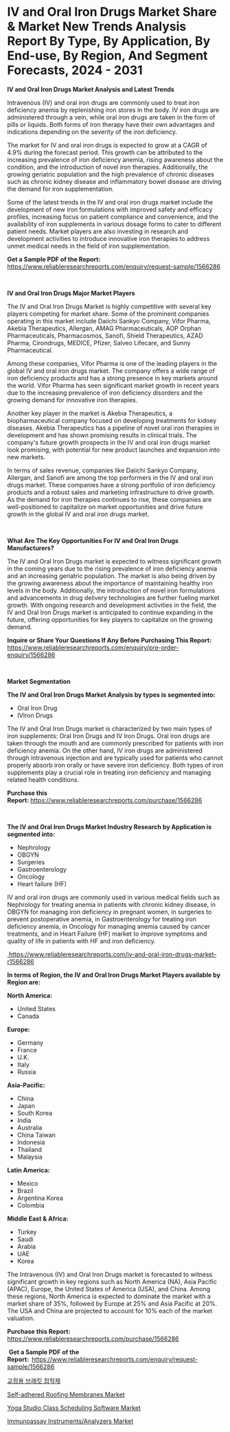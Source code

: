 <p><h1>IV and Oral Iron Drugs Market Share & Market New Trends Analysis Report By Type, By Application, By End-use, By Region, And Segment Forecasts, 2024 - 2031</h1></p><p><strong>IV and Oral Iron Drugs Market Analysis and Latest Trends</strong></p>
<p><p>Intravenous (IV) and oral iron drugs are commonly used to treat iron deficiency anemia by replenishing iron stores in the body. IV iron drugs are administered through a vein, while oral iron drugs are taken in the form of pills or liquids. Both forms of iron therapy have their own advantages and indications depending on the severity of the iron deficiency.</p><p>The market for IV and oral iron drugs is expected to grow at a CAGR of 4.9% during the forecast period. This growth can be attributed to the increasing prevalence of iron deficiency anemia, rising awareness about the condition, and the introduction of novel iron therapies. Additionally, the growing geriatric population and the high prevalence of chronic diseases such as chronic kidney disease and inflammatory bowel disease are driving the demand for iron supplementation.</p><p>Some of the latest trends in the IV and oral iron drugs market include the development of new iron formulations with improved safety and efficacy profiles, increasing focus on patient compliance and convenience, and the availability of iron supplements in various dosage forms to cater to different patient needs. Market players are also investing in research and development activities to introduce innovative iron therapies to address unmet medical needs in the field of iron supplementation.</p></p>
<p><strong>Get a Sample PDF of the Report:&nbsp;</strong> <a href="https://www.reliableresearchreports.com/enquiry/request-sample/1566286">https://www.reliableresearchreports.com/enquiry/request-sample/1566286</a></p>
<p>&nbsp;</p>
<p><strong>IV and Oral Iron Drugs Major Market Players</strong></p>
<p><p>The IV and Oral Iron Drugs Market is highly competitive with several key players competing for market share. Some of the prominent companies operating in this market include Daiichi Sankyo Company, Vifor Pharma, Akebia Therapeutics, Allergan, AMAG Pharmaceuticals, AOP Orphan Pharmaceuticals, Pharmacosmos, Sanofi, Shield Therapeutics, AZAD Pharma, Cirondrugs, MEDICE, Pfizer, Salveo Lifecare, and Sunny Pharmaceutical.</p><p>Among these companies, Vifor Pharma is one of the leading players in the global IV and oral iron drugs market. The company offers a wide range of iron deficiency products and has a strong presence in key markets around the world. Vifor Pharma has seen significant market growth in recent years due to the increasing prevalence of iron deficiency disorders and the growing demand for innovative iron therapies.</p><p>Another key player in the market is Akebia Therapeutics, a biopharmaceutical company focused on developing treatments for kidney diseases. Akebia Therapeutics has a pipeline of novel oral iron therapies in development and has shown promising results in clinical trials. The company's future growth prospects in the IV and oral iron drugs market look promising, with potential for new product launches and expansion into new markets.</p><p>In terms of sales revenue, companies like Daiichi Sankyo Company, Allergan, and Sanofi are among the top performers in the IV and oral iron drugs market. These companies have a strong portfolio of iron deficiency products and a robust sales and marketing infrastructure to drive growth. As the demand for iron therapies continues to rise, these companies are well-positioned to capitalize on market opportunities and drive future growth in the global IV and oral iron drugs market.</p></p>
<p>&nbsp;</p>
<p><strong>What Are The Key Opportunities For IV and Oral Iron Drugs Manufacturers?</strong></p>
<p><p>The IV and Oral Iron Drugs market is expected to witness significant growth in the coming years due to the rising prevalence of iron deficiency anemia and an increasing geriatric population. The market is also being driven by the growing awareness about the importance of maintaining healthy iron levels in the body. Additionally, the introduction of novel iron formulations and advancements in drug delivery technologies are further fueling market growth. With ongoing research and development activities in the field, the IV and Oral Iron Drugs market is anticipated to continue expanding in the future, offering opportunities for key players to capitalize on the growing demand.</p></p>
<p><strong>Inquire or Share Your Questions If Any Before Purchasing This Report:</strong> <a href="https://www.reliableresearchreports.com/enquiry/pre-order-enquiry/1566286">https://www.reliableresearchreports.com/enquiry/pre-order-enquiry/1566286</a></p>
<p>&nbsp;</p>
<p><strong>Market Segmentation</strong></p>
<p><strong>The IV and Oral Iron Drugs Market Analysis by types is segmented into:</strong></p>
<p><ul><li>Oral Iron Drug</li><li>IVIron Drugs</li></ul></p>
<p><p>The IV and Oral Iron Drugs market is characterized by two main types of iron supplements: Oral Iron Drugs and IV Iron Drugs. Oral iron drugs are taken through the mouth and are commonly prescribed for patients with iron deficiency anemia. On the other hand, IV iron drugs are administered through intravenous injection and are typically used for patients who cannot properly absorb iron orally or have severe iron deficiency. Both types of iron supplements play a crucial role in treating iron deficiency and managing related health conditions.</p></p>
<p><strong>Purchase this Report:&nbsp;</strong><a href="https://www.reliableresearchreports.com/purchase/1566286">https://www.reliableresearchreports.com/purchase/1566286</a></p>
<p>&nbsp;</p>
<p><strong>The IV and Oral Iron Drugs Market Industry Research by Application is segmented into:</strong></p>
<p><ul><li>Nephrology</li><li>OBGYN</li><li>Surgeries</li><li>Gastroenterology</li><li>Oncology</li><li>Heart failure (HF)</li></ul></p>
<p><p>IV and oral iron drugs are commonly used in various medical fields such as Nephrology for treating anemia in patients with chronic kidney disease, in OBGYN for managing iron deficiency in pregnant women, in surgeries to prevent postoperative anemia, in Gastroenterology for treating iron deficiency anemia, in Oncology for managing anemia caused by cancer treatments, and in Heart Failure (HF) market to improve symptoms and quality of life in patients with HF and iron deficiency.</p></p>
<p><a href="https://www.reliableresearchreports.com/iv-and-oral-iron-drugs-market-r1566286">&nbsp;https://www.reliableresearchreports.com/iv-and-oral-iron-drugs-market-r1566286</a></p>
<p><strong>In terms of Region, the IV and Oral Iron Drugs Market Players available by Region are:</strong></p>
<p>
    <p> <strong> North America: </strong>
        <ul>
            <li>United States</li>
            <li>Canada</li>
        </ul>
        </p> 
    <p> <strong> Europe: </strong>
        <ul>
            <li>Germany</li>
            <li>France</li>
            <li>U.K.</li>
            <li>Italy</li>
            <li>Russia</li>
        </ul>
        </p> 
    <p> <strong> Asia-Pacific: </strong>
        <ul>
            <li>China</li>
            <li>Japan</li>
            <li>South Korea</li>
            <li>India</li>
            <li>Australia</li>
            <li>China Taiwan</li>
            <li>Indonesia</li>
            <li>Thailand</li>
            <li>Malaysia</li>
        </ul>
        </p> 
    <p> <strong> Latin America: </strong>
        <ul>
            <li>Mexico</li>
            <li>Brazil</li>
            <li>Argentina Korea</li>
            <li>Colombia</li>
        </ul>
        </p> 
    <p> <strong> Middle East & Africa: </strong>
        <ul>
            <li>Turkey</li>
            <li>Saudi</li>
            <li>Arabia</li>
            <li>UAE</li>
            <li>Korea</li>
        </ul>
    </p>
    </p>
<p><p>The Intravenous (IV) and Oral Iron Drugs market is forecasted to witness significant growth in key regions such as North America (NA), Asia Pacific (APAC), Europe, the United States of America (USA), and China. Among these regions, North America is expected to dominate the market with a market share of 35%, followed by Europe at 25% and Asia Pacific at 20%. The USA and China are projected to account for 10% each of the market valuation.</p></p>
<p><strong>Purchase this Report: </strong><a href="https://www.reliableresearchreports.com/purchase/1566286">https://www.reliableresearchreports.com/purchase/1566286</a></p>
<p>&nbsp;<strong>Get a Sample PDF of the Report:&nbsp;&nbsp;</strong><a href="https://www.reliableresearchreports.com/enquiry/request-sample/1566286">https://www.reliableresearchreports.com/enquiry/request-sample/1566286</a></p>
<p><strong></strong></p>
<p><p><a href="https://github.com/mpodehpw07370073/Market-Research-Report-List-3/blob/main/8433241126210.md">교정용 브래킷 접착제</a></p><p><a href="https://medium.com/@tiannaorton6767/emerging-trends-in-self-adhered-roofing-membranes-market-global-outlook-and-future-prospects-from-79ec2de2eff1">Self-adhered Roofing Membranes Market</a></p><p><a href="https://medium.com/@jacobwilkins67/yoga-studio-class-scheduling-software-market-analysis-report-global-insights-by-region-type-8f523506cd17">Yoga Studio Class Scheduling Software Market</a></p><p><a href="https://github.com/exodusallen/Market-Research-Report-List-1/blob/main/immunoassay-instrumentsanalyzers-market.md">Immunoassay Instruments/Analyzers Market</a></p></p>